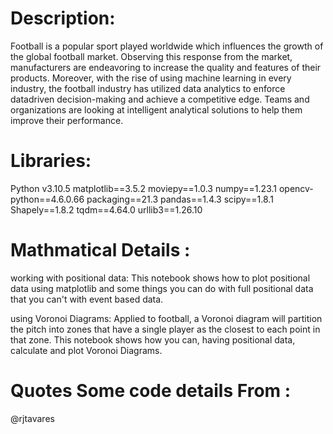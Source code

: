 # Description:
Football is a popular sport played worldwide which influences the growth of
the global football market. Observing this response from the market,
manufacturers are endeavoring to increase the quality and features of their
products. Moreover, with the rise of using machine learning in every
industry, the football industry has utilized data analytics to enforce datadriven decision-making and achieve a competitive edge. Teams and
organizations are looking at intelligent analytical solutions to help them
improve their performance.

# Libraries:
Python v3.10.5
matplotlib==3.5.2
moviepy==1.0.3
numpy==1.23.1
opencv-python==4.6.0.66
packaging==21.3
pandas==1.4.3
scipy==1.8.1
Shapely==1.8.2
tqdm==4.64.0
urllib3==1.26.10

# Mathmatical Details :
working with positional data: This notebook shows how to
plot positional data using matplotlib and some things you can 
do with full positional data that you can't with event based data.    

using Voronoi Diagrams: Applied to football, a Voronoi diagram will partition the pitch
into zones that have a single player as the closest to each point in that zone.
This notebook shows how you can, having positional data,
calculate and plot Voronoi Diagrams.

# Quotes Some code details From :
@rjtavares

